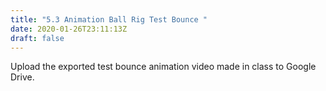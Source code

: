 ```yaml
---
title: "5.3 Animation Ball Rig Test Bounce "
date: 2020-01-26T23:11:13Z
draft: false
---
```


Upload the exported test bounce animation video made in class to Google Drive.
